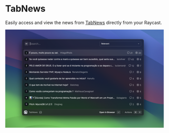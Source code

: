 # TabNews

Easily access and view the news from [TabNews](https://www.tabnews.com.br/) directly from your Raycast.

![Screenshot](/assets/screenshot.png)
